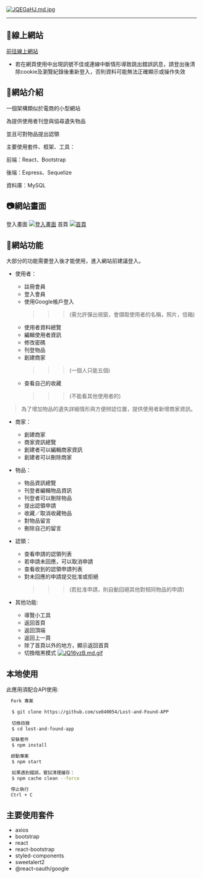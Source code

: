 
[![JQEGaHJ.md.jpg](https://iili.io/JQEGaHJ.md.jpg)](https://freeimage.host/i/JQEGaHJ)
- - -
## 🔗‍線上網站

[前往線上網站](https://se040054.github.io/lost-and-found-app-deploy/home)


* 若在網頁使用中出現訊號不佳或連線中斷情形導致跳出錯誤訊息，請登出後清除cookie及瀏覽紀錄後重新登入，否則資料可能無法正確顯示或操作失效

## 🌟網站介紹

一個架構類似於電商的小型網站 

為提供使用者刊登與協尋遺失物品

並且可對物品提出認領

主要使用套件、框架、工具：

前端：React、Bootstrap 

後端：Express、Sequelize

資料庫：MySQL




## 📷網站畫面

登入畫面
[![登入畫面](https://iili.io/JQ1X0cF.md.jpg)](https://freeimage.host/i/JQ1X0cF)
首頁
[![首頁](https://iili.io/JQ1X18g.md.jpg)](https://freeimage.host/i/JQ1X18g)




## 📌網站功能

大部分的功能需要登入後才能使用，進入網站前建議登入。

- 使用者： 

    - 註冊會員
    - 登入會員
    - 使用Google帳戶登入
        >>>(需允許彈出視窗，會擷取使用者的名稱，照片，信箱)
    - 使用者資料總覽
    - 編輯使用者資訊
    - 修改密碼
    - 刊登物品
    - 創建商家
        >>>(一個人只能五個)
    - 查看自己的收藏
        >>>(不能看其他使用者的)

>為了增加物品的遺失詳細情形與方便辨認位置，提供使用者新增商家資訊。

- 商家：

    - 創建商家
    - 商家資訊總覽
    - 創建者可以編輯商家資訊
    - 創建者可以刪除商家

- 物品：

    - 物品資訊總覽
    - 刊登者編輯物品資訊
    - 刊登者可以刪除物品
    - 提出認領申請
    - 收藏／取消收藏物品
    - 對物品留言
    - 刪除自己的留言

- 認領：
    - 查看申請的認領列表
    - 若申請未回應，可以取消申請
    - 查看收到的認領申請列表
    - 對未回應的申請提交批准或拒絕
        >>>(若批准申請，則自動回絕其他對相同物品的申請)

- 其他功能:
    - 導覽小工具
    - 返回首頁 
    - 返回頂端
    - 返回上一頁
    - 除了首頁以外的地方，顯示返回首頁
    - 切換暗黑模式 
    [![JQ16yzB.md.gif](https://iili.io/JQ16yzB.gif)](切換)
    

## 本地使用

此應用須配合API使用:

```bash
　Fork 專案

  $ git clone https://github.com/se040054/Lost-and-Found-APP
  
  切換目錄
  $ cd lost-and-found-app 

　安裝套件
  $ npm install 

　啟動專案
  $ npm start

  如果遇到錯誤，嘗試清理緩存：
  $ npm cache clean --force

　停止執行
　Ctrl + C

```


    
## 主要使用套件

- axios
- bootstrap
- react
- react-bootstrap
- styled-components
- sweetalert2
- @react-oauth/google

